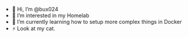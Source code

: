 - 👋 Hi, I’m @bux024
- 👀 I’m interested in my Homelab
- 🌱 I’m currently learning how to setup more complex things in Docker
- ⚡ Look at my cat.

